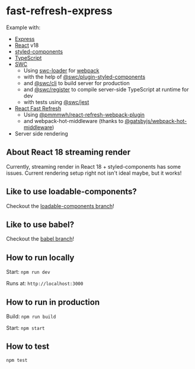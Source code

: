 # fast-refresh-express

Example with:

- [Express](https://expressjs.com/)
- [React](https://reactjs.org/) v18
- [styled-components](https://styled-components.com/)
- [TypeScript](https://www.typescriptlang.org/)
- [SWC](https://swc.rs/)
  - Using [swc-loader](https://www.npmjs.com/package/swc-loader) for [webpack](https://webpack.js.org/)
  - with the help of [@swc/plugin-styled-components](https://www.npmjs.com/package/@swc/plugin-styled-components)
  - and [@swc/cli](https://www.npmjs.com/package/@swc/cli) to build server for production
  - and [@swc/register](https://www.npmjs.com/package/@swc/register) to compile server-side TypeScript at runtime for dev
  - with tests using [@swc/jest](https://www.npmjs.com/package/@swc/jest)
- [React Fast Refresh](https://www.npmjs.com/package/react-refresh)
  - Using [@pmmmwh/react-refresh-webpack-plugin](https://www.npmjs.com/package/@pmmmwh/react-refresh-webpack-plugin)
  - and webpack-hot-middleware (thanks to [@gatsbyjs/webpack-hot-middleware](https://www.npmjs.com/package/@gatsbyjs/webpack-hot-middleware))
- Server side rendering

## About React 18 streaming render

Currently, streaming render in React 18 + styled-components has some issues. Current rendering setup right not isn't ideal maybe, but it works!

## Like to use loadable-components?

Checkout the [loadable-components branch](https://github.com/adbutterfield/fast-refresh-express/tree/loadable-components)!

## Like to use babel?

Checkout the [babel branch](https://github.com/adbutterfield/fast-refresh-express/tree/babel)!

## How to run locally

Start: `npm run dev`

Runs at: `http://localhost:3000`

## How to run in production

Build: `npm run build`

Start: `npm start`

## How to test

`npm test`

